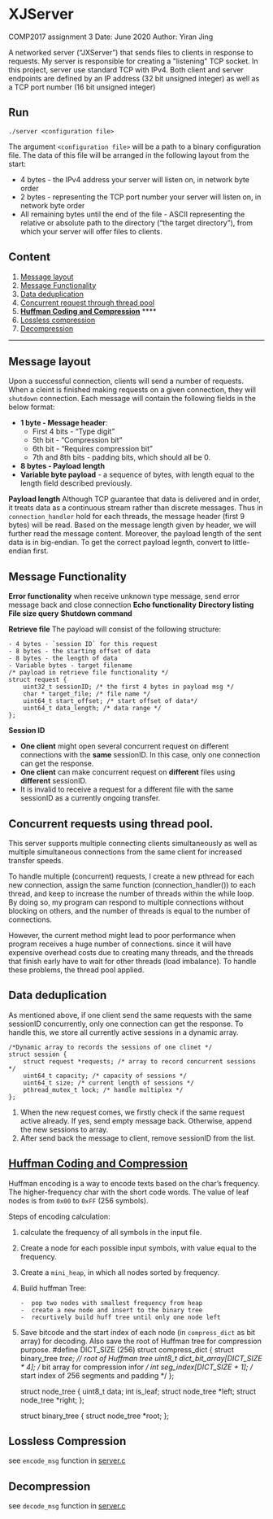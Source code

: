 # XJServer
COMP2017 assignment 3
Date: June 2020
Author: Yiran Jing

A networked server (“JXServer”) that sends files to clients in response to requests. My server is responsible for creating a "listening" TCP socket. In this project, server use standard TCP with IPv4. Both client and server endpoints are defined by an IP address (32 bit unsigned integer) as well as a TCP port number (16 bit unsigned integer)

## Run
    ./server <configuration file>

The argument `<configuration file>` will be a path to a binary configuration file. The data of
this file will be arranged in the following layout from the start:

- 4 bytes - the IPv4 address your server will listen on, in network byte order
- 2 bytes - representing the TCP port number your server will listen on, in network byte order
- All remaining bytes until the end of the file - ASCII representing the relative or absolute path to the directory (“the target directory”), from which your server will offer files to clients.
## Content
1. [Message layout](https://www.dropbox.com/scl/fi/odmpptsd12rc5kdurjndr/Untitled-6.paper?dl=0&rlkey=0bz2wegpxdeda2tjh7wwnhd7t#:h2=Message-layout)
2. [Message Functionality](https://www.dropbox.com/scl/fi/odmpptsd12rc5kdurjndr/Untitled-6.paper?dl=0&rlkey=0bz2wegpxdeda2tjh7wwnhd7t#:h2=Message-layout)
3. [Data deduplication](https://www.dropbox.com/scl/fi/odmpptsd12rc5kdurjndr/Untitled-6.paper?dl=0&rlkey=0bz2wegpxdeda2tjh7wwnhd7t#:uid=790198515502176518142135&h2=Data-deduplication)
4. [Concurrent request through thread pool](https://www.dropbox.com/scl/fi/odmpptsd12rc5kdurjndr/Untitled-6.paper?dl=0&rlkey=0bz2wegpxdeda2tjh7wwnhd7t#:uid=273701364310380715848740&h2=Concurrent-requests-using-thre)
5. [**Huffman Coding and Compression**](https://www.dropbox.com/scl/fi/odmpptsd12rc5kdurjndr/Untitled-6.paper?dl=0&rlkey=0bz2wegpxdeda2tjh7wwnhd7t#:uid=982575259929877457368713&h2=Huffman-Coding-and-Compression) ****
6. [Lossless compression](https://www.dropbox.com/scl/fi/odmpptsd12rc5kdurjndr/Untitled-6.paper?dl=0&rlkey=0bz2wegpxdeda2tjh7wwnhd7t#:uid=521688136864916273861424&h2=Lossless-Compression)
7. [Decompression](https://www.dropbox.com/scl/fi/odmpptsd12rc5kdurjndr/Untitled-6.paper?dl=0&rlkey=0bz2wegpxdeda2tjh7wwnhd7t#:uid=896693758375522789853461&h2=Decompression)


----------
## Message layout

Upon a successful connection, clients will send a number of requests. When a cleint is finished making requests on a given connection, they will `shutdown` connection.
Each message will contain the following fields in the below format:

- **1 byte - Message header**:
    - First 4 bits - “Type digit”
    - 5th bit - “Compression bit”
    - 6th bit - “Requires compression bit”
    - 7th and 8th bits - padding bits, which should all be 0.
- **8 bytes - Payload length**
- **Variable byte payload** - a sequence of bytes, with length equal to the length field described previously.

**Payload length**
Although TCP guarantee that data is delivered and in order, it treats data as a continuous stream rather than discrete messages. Thus in `connection_handler` hold for each threads, the message header (first 9 bytes) will be read. Based on the message length given by header, we will further read the message content.
Moreover, the payload length of the sent data is in big-endian. To get the correct payload legnth, convert to little-endian first.

## Message Functionality

**Error functionality**
when receive unknown type message, send error message back and close connection
**Echo functionality**
**Directory listing**
**File size query**
**Shutdown command**

**Retrieve file**
The payload will consist of the following structure:

    - 4 bytes - `session ID` for this request
    - 8 bytes - the starting offset of data
    - 8 bytes - the length of data
    - Variable bytes - target filename
    /* payload in retrieve file functionality */
    struct request {
        uint32_t sessionID; /* the first 4 bytes in payload msg */
        char * target_file; /* file name */
        uint64_t start_offset; /* start offset of data*/
        uint64_t data_length; /* data range */
    };

**Session ID**

- **One client** might open several concurrent request on different connections with the **same** sessionID. In this case, only one connection can get the response. 
- **One client** can make concurrent request on **different** files using **different** sessionID.
-  It is invalid to receive a request for a different file with the same sessionID as a currently ongoing transfer.


## Concurrent requests using thread pool.

This server supports multiple connecting clients simultaneously as well as multiple simultaneous connections from the same client for increased transfer speeds.

To handle multiple (concurrent) requests, I create a new pthread for each new connection, assign the same function (connection_handler()) to each thread, and keep to increase the number of threads within the while loop. By doing so, my program can respond to multiple connections without blocking on others, and the number of threads is equal to the number of connections.

However, the current method might lead to poor performance when program receives a huge number of connections. since it will have expensive overhead costs due to creating many threads, and the threads that finish early have to wait for other threads (load imbalance). To handle these problems, the thread pool applied.


## Data deduplication

As mentioned above, if one client send the same requests with the same sessionID concurrently, only one connection can get the response. To handle this, we store all currently active sessions in a dynamic array.

    /*Dynamic array to records the sessions of one clinet */
    struct session {
        struct request *requests; /* array to record concurrent sessions */
        uint64_t capacity; /* capacity of sessions */
        uint64_t size; /* current length of sessions */
        pthread_mutex_t lock; /* handle multiplex */
    };
1. When the new request comes, we firstly check if the same request active already. If yes, send empty message back. Otherwise, append the new sessions to array. 
2. After send back the message to client, remove sessionID from the list. 



## [Huffman Coding and Compression](https://github.com/YiranJing/SystemProgramming-and-DataStructure/tree/master/Huffman%20Coding%20and%20Compression)

Huffman encoding is a way to encode texts based on the char’s frequency. The higher-frequency char with the short code words. The value of leaf nodes is from `0x00` to `0xFF` (256 symbols). 

Steps of encoding calculation:

1. calculate the frequency of all symbols in the input file.
2. Create a node for each possible input symbols, with value equal to the frequency.  
3. Create a `mini_heap`, in which all nodes sorted by frequency.
4. Build huffman Tree:

       -  pop two nodes with smallest frequency from heap
       -  create a new node and insert to the binary tree 
       -  recurtively build huff tree until only one node left

5. Save bitcode and the start index of each node (in `compress_dict` as bit array) for decoding. Also save the root of Huffman tree for compression purpose.
    #define DICT_SIZE (256)
    struct compress_dict {
        struct binary_tree *tree; // root of Huffman tree
        uint8_t dict_bit_array[DICT_SIZE * 4]; /* bit array for compression infor */
        int seg_index[DICT_SIZE + 1]; /* start index of 256 segments and padding */
    };
    
    struct node_tree {
      uint8_t data;
      int is_leaf;
      struct node_tree *left;
      struct node_tree *right;
    };
    
    struct binary_tree {
        struct node_tree *root;
    };
## Lossless Compression

see `encode_msg` function in [server.c](https://github.com/YiranJing/SystemProgramming-and-DataStructure/blob/master/JXServer/server.c)


## Decompression 

see `decode_msg` function in [server.c](https://github.com/YiranJing/SystemProgramming-and-DataStructure/blob/master/JXServer/server.c)

